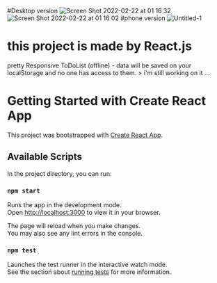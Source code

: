 #Desktop version
![Screen Shot 2022-02-22 at 01 16 32](https://user-images.githubusercontent.com/86018280/155030222-da64425a-26ef-47ce-bb37-18416f208007.png)
![Screen Shot 2022-02-22 at 01 16 02](https://user-images.githubusercontent.com/86018280/155030235-ee29a3b4-bdbc-4a7d-9cbb-5e99d48c81c6.png)
#phone version
![Untitled-1](https://user-images.githubusercontent.com/86018280/155031048-eac97992-ea0a-4862-9e66-f9467d76ec09.png)

# this project is made by React.js 
pretty Responsive ToDoList (offline) - data will be saved on your localStorage and no one has access to them. > i'm still working on it ...

# Getting Started with Create React App

This project was bootstrapped with [Create React App](https://github.com/facebook/create-react-app).

## Available Scripts

In the project directory, you can run:

### `npm start`

Runs the app in the development mode.\
Open [http://localhost:3000](http://localhost:3000) to view it in your browser.

The page will reload when you make changes.\
You may also see any lint errors in the console.

### `npm test`

Launches the test runner in the interactive watch mode.\
See the section about [running tests](https://facebook.github.io/create-react-app/docs/running-tests) for more information.


